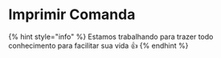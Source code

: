 # Imprimir Comanda

{% hint style="info" %}
Estamos trabalhando para trazer todo conhecimento para facilitar sua vida 👍
{% endhint %}
